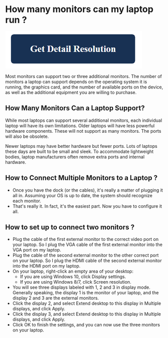 
# How many monitors can my laptop run ?

[![How many monitors can my laptop run](blue.png)](https://icncomputer.com/how-many-monitors-can-my-laptop-run/)

Most monitors can support two or three additional monitors. The number of monitors a laptop can support depends on the operating system it is running, the graphics card, and the number of available ports on the device, as well as the additional equipment you are willing to purchase.

## How Many Monitors Can a Laptop Support?

While most laptops can support several additional monitors, each individual laptop will have its own limitations. Older laptops will have less powerful hardware components. These will not support as many monitors. The ports will also be obsolete.

Newer laptops may have better hardware but fewer ports. Lots of laptops these days are built to be small and sleek. To accommodate lightweight bodies, laptop manufacturers often remove extra ports and internal hardware.

## How to Connect Multiple Monitors to a Laptop ?

* Once you have the dock (or the cables), it's really a matter of plugging it all in. Assuming your OS is up to date, the system should recognize each monitor.
* That's really it. In fact, it's the easiest part. Now you have to configure it all.

## How to set up to connect two monitors ?

* Plug the cable of the first external monitor to the correct video port on your laptop. So I plug the VGA cable of the first external monitor into the VGA port on my laptop.
* Plug the cable of the second external monitor to the other correct port on your laptop. So I plug the HDMI cable of the second external monitor into the HDMI port on my laptop.
* On your laptop, right-click an empty area of your desktop: 
    * If you are using Windows 10, click Display settings.
    * If you are using Windows 8/7, click Screen resolution.
* You will see three displays labeled with 1, 2 and 3 in display mode. Generally speaking, the display 1 is the monitor of your laptop, and the display 2 and 3 are the external monitors.
* Click the display 2, and select Extend desktop to this display in Multiple displays, and click Apply. 
* Click the display 3, and select Extend desktop to this display in Multiple displays, and click Apply. 
* Click OK to finish the settings, and you can now use the three monitors on your laptop.

